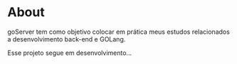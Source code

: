 # About

goServer tem como objetivo colocar em prática meus estudos relacionados a desenvolvimento back-end e GOLang.

Esse projeto segue em desenvolvimento...
